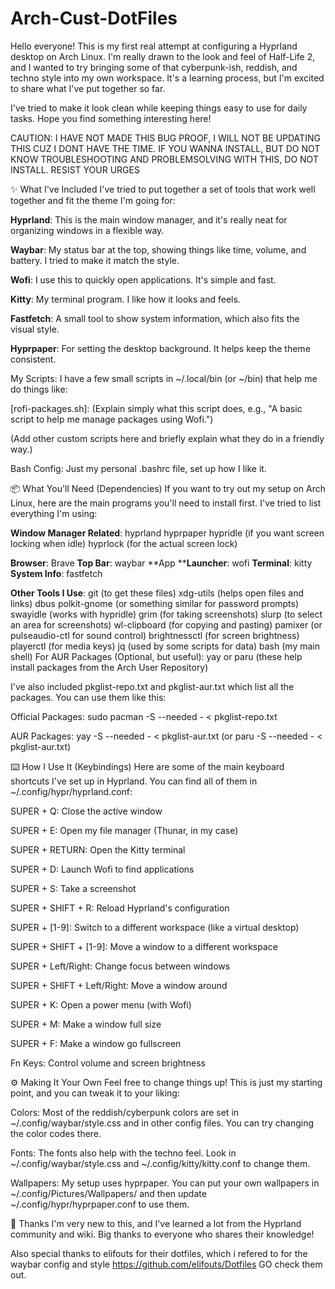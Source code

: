 # Arch-Cust-DotFiles
Hello everyone! This is my first real attempt at configuring a Hyprland desktop on Arch Linux. I'm really drawn to the look and feel of Half-Life 2, and I wanted to try bringing some of that cyberpunk-ish, reddish, and techno style into my own workspace. It's a learning process, but I'm excited to share what I've put together so far.

I've tried to make it look clean while keeping things easy to use for daily tasks. Hope you find something interesting here!

CAUTION: I HAVE NOT MADE THIS BUG PROOF, I WILL NOT BE UPDATING THIS CUZ I DONT HAVE THE TIME. IF YOU WANNA INSTALL, BUT DO NOT KNOW TROUBLESHOOTING AND PROBLEMSOLVING WITH THIS, DO NOT INSTALL. RESIST YOUR URGES

✨ What I've Included
I've tried to put together a set of tools that work well together and fit the theme I'm going for:

**Hyprland**: This is the main window manager, and it's really neat for organizing windows in a flexible way.

**Waybar**: My status bar at the top, showing things like time, volume, and battery. I tried to make it match the style.

**Wofi**: I use this to quickly open applications. It's simple and fast.

**Kitty**: My terminal program. I like how it looks and feels.

**Fastfetch**: A small tool to show system information, which also fits the visual style.

**Hyprpaper**: For setting the desktop background. It helps keep the theme consistent.

My Scripts: I have a few small scripts in ~/.local/bin (or ~/bin) that help me do things like:

[rofi-packages.sh]: (Explain simply what this script does, e.g., "A basic script to help me manage packages using Wofi.")

(Add other custom scripts here and briefly explain what they do in a friendly way.)

Bash Config: Just my personal .bashrc file, set up how I like it.

📦 What You'll Need (Dependencies)
If you want to try out my setup on Arch Linux, here are the main programs you'll need to install first. I've tried to list everything I'm using:

**Window Manager Related**:
hyprland
hyprpaper
hypridle (if you want screen locking when idle)
hyprlock (for the actual screen lock)

**Browser**: Brave
**Top Bar**: waybar
**App ****Launcher**: wofi
**Terminal**: kitty
**System Info**: fastfetch

**Other Tools I Use**:
git (to get these files)
xdg-utils (helps open files and links)
dbus
polkit-gnome (or something similar for password prompts)
swayidle (works with hypridle)
grim (for taking screenshots)
slurp (to select an area for screenshots)
wl-clipboard (for copying and pasting)
pamixer (or pulseaudio-ctl for sound control)
brightnessctl (for screen brightness)
playerctl (for media keys)
jq (used by some scripts for data)
bash (my main shell)
For AUR Packages (Optional, but useful):
yay or paru (these help install packages from the Arch User Repository)

I've also included pkglist-repo.txt and pkglist-aur.txt which list all the packages. You can use them like this:

Official Packages: sudo pacman -S --needed - < pkglist-repo.txt

AUR Packages: yay -S --needed - < pkglist-aur.txt (or paru -S --needed - < pkglist-aur.txt)

⌨️ How I Use It (Keybindings)
Here are some of the main keyboard shortcuts I've set up in Hyprland. You can find all of them in ~/.config/hypr/hyprland.conf:

SUPER + Q: Close the active window

SUPER + E: Open my file manager (Thunar, in my case)

SUPER + RETURN: Open the Kitty terminal

SUPER + D: Launch Wofi to find applications

SUPER + S: Take a screenshot

SUPER + SHIFT + R: Reload Hyprland's configuration

SUPER + [1-9]: Switch to a different workspace (like a virtual desktop)

SUPER + SHIFT + [1-9]: Move a window to a different workspace

SUPER + Left/Right: Change focus between windows

SUPER + SHIFT + Left/Right: Move a window around

SUPER + K: Open a power menu (with Wofi)

SUPER + M: Make a window full size

SUPER + F: Make a window go fullscreen

Fn Keys: Control volume and screen brightness

⚙️ Making It Your Own
Feel free to change things up! This is just my starting point, and you can tweak it to your liking:

Colors: Most of the reddish/cyberpunk colors are set in ~/.config/waybar/style.css and in other config files. You can try changing the color codes there.

Fonts: The fonts also help with the techno feel. Look in ~/.config/waybar/style.css and ~/.config/kitty/kitty.conf to change them.

Wallpapers: My setup uses hyprpaper. You can put your own wallpapers in ~/.config/Pictures/Wallpapers/ and then update ~/.config/hypr/hyprpaper.conf to use them.

🤝 Thanks
I'm very new to this, and I've learned a lot from the Hyprland community and wiki. Big thanks to everyone who shares their knowledge!

Also special thanks to elifouts for their dotfiles, which i refered to for the waybar config and style
https://github.com/elifouts/Dotfiles
GO check them out.
